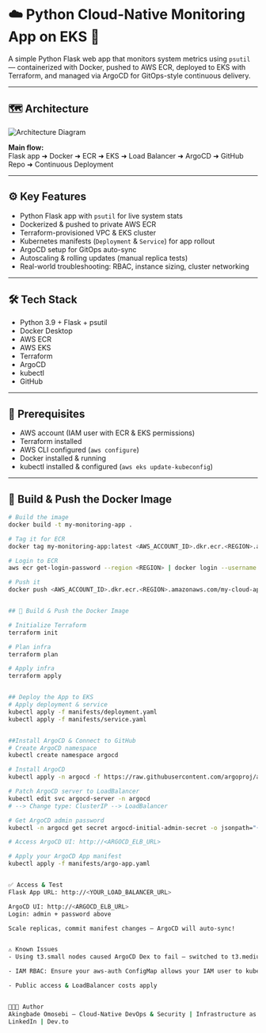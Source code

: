 # ☁️ Python Cloud-Native Monitoring App on EKS 🚀

A simple Python Flask web app that monitors system metrics using `psutil` — containerized with Docker, pushed to AWS ECR, deployed to EKS with Terraform, and managed via ArgoCD for GitOps-style continuous delivery.

---

## 🗺️ Architecture

![Architecture Diagram](./path/to/your/diagram.png)

**Main flow:**  
Flask app ➜ Docker ➜ ECR ➜ EKS ➜ Load Balancer ➜ ArgoCD ➜ GitHub Repo ➜ Continuous Deployment

---

## ⚙️ Key Features

- Python Flask app with `psutil` for live system stats
- Dockerized & pushed to private AWS ECR
- Terraform-provisioned VPC & EKS cluster
- Kubernetes manifests (`Deployment` & `Service`) for app rollout
- ArgoCD setup for GitOps auto-sync
- Autoscaling & rolling updates (manual replica tests)
- Real-world troubleshooting: RBAC, instance sizing, cluster networking

---

## 🛠️ Tech Stack

- Python 3.9 + Flask + psutil
- Docker Desktop
- AWS ECR
- AWS EKS
- Terraform
- ArgoCD
- kubectl
- GitHub

---

## 📌 Prerequisites

- AWS account (IAM user with ECR & EKS permissions)
- Terraform installed
- AWS CLI configured (`aws configure`)
- Docker installed & running
- kubectl installed & configured (`aws eks update-kubeconfig`)

---

## 🚢 Build & Push the Docker Image

```bash
# Build the image
docker build -t my-monitoring-app .

# Tag it for ECR
docker tag my-monitoring-app:latest <AWS_ACCOUNT_ID>.dkr.ecr.<REGION>.amazonaws.com/my-cloud-app-repo:latest

# Login to ECR
aws ecr get-login-password --region <REGION> | docker login --username AWS --password-stdin <AWS_ACCOUNT_ID>.dkr.ecr.<REGION>.amazonaws.com

# Push it
docker push <AWS_ACCOUNT_ID>.dkr.ecr.<REGION>.amazonaws.com/my-cloud-app-repo:latest


## 🚢 Build & Push the Docker Image

# Initialize Terraform
terraform init

# Plan infra
terraform plan

# Apply infra
terraform apply


## Deploy the App to EKS
# Apply deployment & service
kubectl apply -f manifests/deployment.yaml
kubectl apply -f manifests/service.yaml


##Install ArgoCD & Connect to GitHub
# Create ArgoCD namespace
kubectl create namespace argocd

# Install ArgoCD
kubectl apply -n argocd -f https://raw.githubusercontent.com/argoproj/argo-cd/stable/manifests/install.yaml

# Patch ArgoCD server to LoadBalancer
kubectl edit svc argocd-server -n argocd
# --> Change type: ClusterIP --> LoadBalancer

# Get ArgoCD admin password
kubectl -n argocd get secret argocd-initial-admin-secret -o jsonpath="{.data.password}" | base64 -d && echo

# Access ArgoCD UI: http://<ARGOCD_ELB_URL>

# Apply your ArgoCD App manifest
kubectl apply -f manifests/argo-app.yaml


✅ Access & Test
Flask App URL: http://<YOUR_LOAD_BALANCER_URL>

ArgoCD UI: http://<ARGOCD_ELB_URL>
Login: admin + password above

Scale replicas, commit manifest changes — ArgoCD will auto-sync!


⚠️ Known Issues
- Using t3.small nodes caused ArgoCD Dex to fail — switched to t3.medium

- IAM RBAC: Ensure your aws-auth ConfigMap allows your IAM user to kubectl get nodes

- Public access & LoadBalancer costs apply


👨🏽‍💻 Author
Akingbade Omosebi — Cloud-Native DevOps & Security | Infrastructure as Code | Container Orchestration
LinkedIn | Dev.to